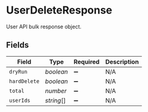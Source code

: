 # UserDeleteResponse

User API bulk response object.


## Fields

| Field              | Type               | Required           | Description        |
| ------------------ | ------------------ | ------------------ | ------------------ |
| `dryRun`           | *boolean*          | :heavy_minus_sign: | N/A                |
| `hardDelete`       | *boolean*          | :heavy_minus_sign: | N/A                |
| `total`            | *number*           | :heavy_minus_sign: | N/A                |
| `userIds`          | *string*[]         | :heavy_minus_sign: | N/A                |